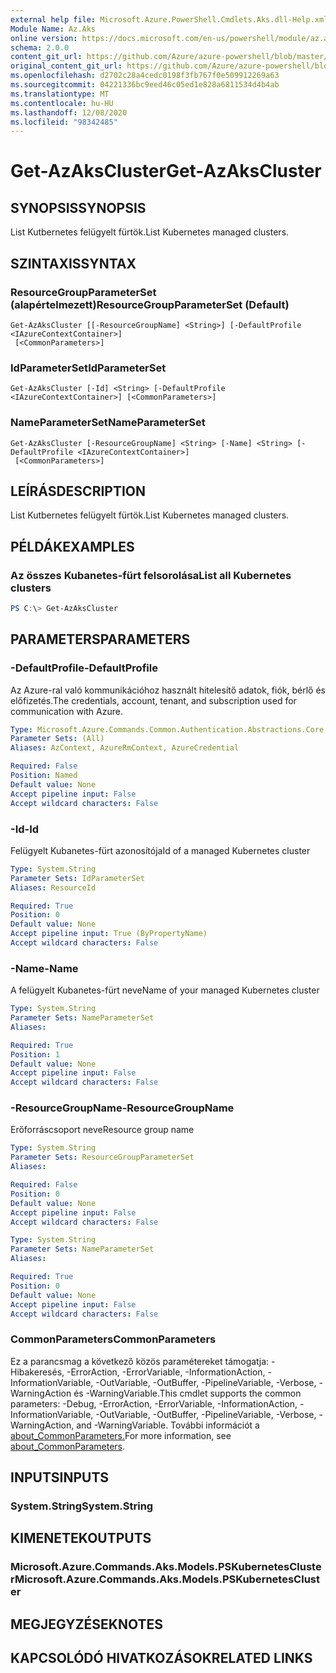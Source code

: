 ```yaml
---
external help file: Microsoft.Azure.PowerShell.Cmdlets.Aks.dll-Help.xml
Module Name: Az.Aks
online version: https://docs.microsoft.com/en-us/powershell/module/az.aks/get-azakscluster
schema: 2.0.0
content_git_url: https://github.com/Azure/azure-powershell/blob/master/src/Aks/Aks/help/Get-AzAksCluster.md
original_content_git_url: https://github.com/Azure/azure-powershell/blob/master/src/Aks/Aks/help/Get-AzAksCluster.md
ms.openlocfilehash: d2702c28a4cedc0198f3fb767f0e509912269a63
ms.sourcegitcommit: 04221336bc9eed46c05ed1e828a6811534d4b4ab
ms.translationtype: MT
ms.contentlocale: hu-HU
ms.lasthandoff: 12/08/2020
ms.locfileid: "98342485"
---
```

# <span data-ttu-id="86857-101">Get-AzAksCluster</span><span class="sxs-lookup"><span data-stu-id="86857-101">Get-AzAksCluster</span></span>

## <span data-ttu-id="86857-102">SYNOPSIS</span><span class="sxs-lookup"><span data-stu-id="86857-102">SYNOPSIS</span></span>
<span data-ttu-id="86857-103">List Kutbernetes felügyelt fürtök.</span><span class="sxs-lookup"><span data-stu-id="86857-103">List Kubernetes managed clusters.</span></span>

## <span data-ttu-id="86857-104">SZINTAXIS</span><span class="sxs-lookup"><span data-stu-id="86857-104">SYNTAX</span></span>

### <span data-ttu-id="86857-105">ResourceGroupParameterSet (alapértelmezett)</span><span class="sxs-lookup"><span data-stu-id="86857-105">ResourceGroupParameterSet (Default)</span></span>
```
Get-AzAksCluster [[-ResourceGroupName] <String>] [-DefaultProfile <IAzureContextContainer>]
 [<CommonParameters>]
```

### <span data-ttu-id="86857-106">IdParameterSet</span><span class="sxs-lookup"><span data-stu-id="86857-106">IdParameterSet</span></span>
```
Get-AzAksCluster [-Id] <String> [-DefaultProfile <IAzureContextContainer>] [<CommonParameters>]
```

### <span data-ttu-id="86857-107">NameParameterSet</span><span class="sxs-lookup"><span data-stu-id="86857-107">NameParameterSet</span></span>
```
Get-AzAksCluster [-ResourceGroupName] <String> [-Name] <String> [-DefaultProfile <IAzureContextContainer>]
 [<CommonParameters>]
```

## <span data-ttu-id="86857-108">LEÍRÁS</span><span class="sxs-lookup"><span data-stu-id="86857-108">DESCRIPTION</span></span>
<span data-ttu-id="86857-109">List Kutbernetes felügyelt fürtök.</span><span class="sxs-lookup"><span data-stu-id="86857-109">List Kubernetes managed clusters.</span></span>

## <span data-ttu-id="86857-110">PÉLDÁK</span><span class="sxs-lookup"><span data-stu-id="86857-110">EXAMPLES</span></span>

### <span data-ttu-id="86857-111">Az összes Kubanetes-fürt felsorolása</span><span class="sxs-lookup"><span data-stu-id="86857-111">List all Kubernetes clusters</span></span>
```powershell
PS C:\> Get-AzAksCluster
```

## <span data-ttu-id="86857-112">PARAMETERS</span><span class="sxs-lookup"><span data-stu-id="86857-112">PARAMETERS</span></span>

### <span data-ttu-id="86857-113">-DefaultProfile</span><span class="sxs-lookup"><span data-stu-id="86857-113">-DefaultProfile</span></span>
<span data-ttu-id="86857-114">Az Azure-ral való kommunikációhoz használt hitelesítő adatok, fiók, bérlő és előfizetés.</span><span class="sxs-lookup"><span data-stu-id="86857-114">The credentials, account, tenant, and subscription used for communication with Azure.</span></span>

```yaml
Type: Microsoft.Azure.Commands.Common.Authentication.Abstractions.Core.IAzureContextContainer
Parameter Sets: (All)
Aliases: AzContext, AzureRmContext, AzureCredential

Required: False
Position: Named
Default value: None
Accept pipeline input: False
Accept wildcard characters: False
```

### <span data-ttu-id="86857-115">-Id</span><span class="sxs-lookup"><span data-stu-id="86857-115">-Id</span></span>
<span data-ttu-id="86857-116">Felügyelt Kubanetes-fürt azonosítója</span><span class="sxs-lookup"><span data-stu-id="86857-116">Id of a managed Kubernetes cluster</span></span>

```yaml
Type: System.String
Parameter Sets: IdParameterSet
Aliases: ResourceId

Required: True
Position: 0
Default value: None
Accept pipeline input: True (ByPropertyName)
Accept wildcard characters: False
```

### <span data-ttu-id="86857-117">-Name</span><span class="sxs-lookup"><span data-stu-id="86857-117">-Name</span></span>
<span data-ttu-id="86857-118">A felügyelt Kubanetes-fürt neve</span><span class="sxs-lookup"><span data-stu-id="86857-118">Name of your managed Kubernetes cluster</span></span>

```yaml
Type: System.String
Parameter Sets: NameParameterSet
Aliases:

Required: True
Position: 1
Default value: None
Accept pipeline input: False
Accept wildcard characters: False
```

### <span data-ttu-id="86857-119">-ResourceGroupName</span><span class="sxs-lookup"><span data-stu-id="86857-119">-ResourceGroupName</span></span>
<span data-ttu-id="86857-120">Erőforráscsoport neve</span><span class="sxs-lookup"><span data-stu-id="86857-120">Resource group name</span></span>

```yaml
Type: System.String
Parameter Sets: ResourceGroupParameterSet
Aliases:

Required: False
Position: 0
Default value: None
Accept pipeline input: False
Accept wildcard characters: False
```

```yaml
Type: System.String
Parameter Sets: NameParameterSet
Aliases:

Required: True
Position: 0
Default value: None
Accept pipeline input: False
Accept wildcard characters: False
```

### <span data-ttu-id="86857-121">CommonParameters</span><span class="sxs-lookup"><span data-stu-id="86857-121">CommonParameters</span></span>
<span data-ttu-id="86857-122">Ez a parancsmag a következő közös paramétereket támogatja: -Hibakeresés, -ErrorAction, -ErrorVariable, -InformationAction, -InformationVariable, -OutVariable, -OutBuffer, -PipelineVariable, -Verbose, -WarningAction és -WarningVariable.</span><span class="sxs-lookup"><span data-stu-id="86857-122">This cmdlet supports the common parameters: -Debug, -ErrorAction, -ErrorVariable, -InformationAction, -InformationVariable, -OutVariable, -OutBuffer, -PipelineVariable, -Verbose, -WarningAction, and -WarningVariable.</span></span> <span data-ttu-id="86857-123">További információt a [about_CommonParameters.](http://go.microsoft.com/fwlink/?LinkID=113216)</span><span class="sxs-lookup"><span data-stu-id="86857-123">For more information, see [about_CommonParameters](http://go.microsoft.com/fwlink/?LinkID=113216).</span></span>

## <span data-ttu-id="86857-124">INPUTS</span><span class="sxs-lookup"><span data-stu-id="86857-124">INPUTS</span></span>

### <span data-ttu-id="86857-125">System.String</span><span class="sxs-lookup"><span data-stu-id="86857-125">System.String</span></span>

## <span data-ttu-id="86857-126">KIMENETEK</span><span class="sxs-lookup"><span data-stu-id="86857-126">OUTPUTS</span></span>

### <span data-ttu-id="86857-127">Microsoft.Azure.Commands.Aks.Models.PSKubernetesCluster</span><span class="sxs-lookup"><span data-stu-id="86857-127">Microsoft.Azure.Commands.Aks.Models.PSKubernetesCluster</span></span>

## <span data-ttu-id="86857-128">MEGJEGYZÉSEK</span><span class="sxs-lookup"><span data-stu-id="86857-128">NOTES</span></span>

## <span data-ttu-id="86857-129">KAPCSOLÓDÓ HIVATKOZÁSOK</span><span class="sxs-lookup"><span data-stu-id="86857-129">RELATED LINKS</span></span>
